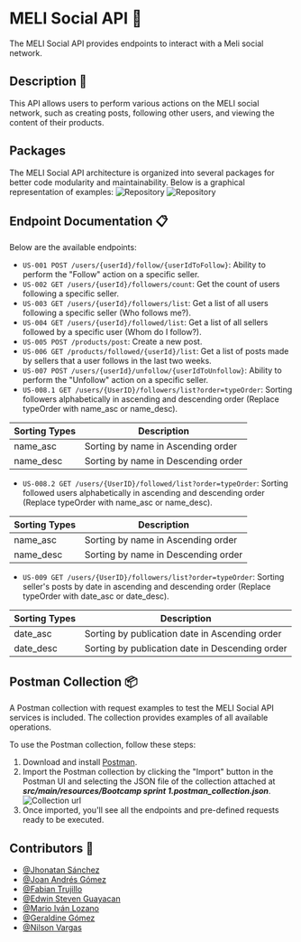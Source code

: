
# MELI Social API 🚀

The MELI Social API provides endpoints to interact with a Meli social network.

## Description 📝

This API allows users to perform various actions on the MELI social network, such as creating posts, following other users, and viewing the content of their products.

## Packages

The MELI Social API architecture is organized into several packages for better code modularity and maintainability. Below is a graphical representation of examples:
![Repository](https://i.postimg.cc/Bn81gKCF/Captura-de-pantalla-2024-04-25-a-la-s-3-53-34-p-m.png "Repository")
![Repository](https://i.postimg.cc/ydTJdX7M/Captura-de-pantalla-2024-04-25-a-la-s-3-53-46-p-m.png "Repository")

## Endpoint Documentation 📋

Below are the available endpoints:

- `US-001 POST /users/{userId}/follow/{userIdToFollow}`: Ability to perform the "Follow" action on a specific seller.
- `US-002 GET /users/{userId}/followers/count`: Get the count of users following a specific seller.
- `US-003 GET /users/{userId}/followers/list`: Get a list of all users following a specific seller (Who follows me?).
- `US-004 GET /users/{userId}/followed/list`: Get a list of all sellers followed by a specific user (Whom do I follow?).
- `US-005 POST /products/post`: Create a new post.
- `US-006 GET /products/followed/{userId}/list`: Get a list of posts made by sellers that a user follows in the last two weeks.
- `US-007 POST /users/{userId}/unfollow/{userIdToUnfollow}`: Ability to perform the "Unfollow" action on a specific seller.
- `US-008.1 GET /users/{UserID}/followers/list?order=typeOrder`: Sorting followers alphabetically in ascending and descending order (Replace typeOrder with name_asc or name_desc).

| Sorting Types | Description |
| ------------ | ------------ |
| name_asc | Sorting by name in Ascending order |
| name_desc | Sorting by name in Descending order |

- `US-008.2 GET /users/{UserID}/followed/list?order=typeOrder`: Sorting followed users alphabetically in ascending and descending order (Replace typeOrder with name_asc or name_desc).

| Sorting Types | Description |
| ------------ | ------------ |
| name_asc | Sorting by name in Ascending order |
| name_desc | Sorting by name in Descending order |

- `US-009 GET /users/{UserID}/followers/list?order=typeOrder`: Sorting seller's posts by date in ascending and descending order (Replace typeOrder with date_asc or date_desc).

| Sorting Types | Description |
| ------------ | ------------ |
| date_asc | Sorting by publication date in Ascending order |
| date_desc | Sorting by publication date in Descending order |

## Postman Collection 📦

A Postman collection with request examples to test the MELI Social API services is included. The collection provides examples of all available operations.

To use the Postman collection, follow these steps:

1. Download and install [Postman](https://www.postman.com/downloads/).
2. Import the Postman collection by clicking the "Import" button in the Postman UI and selecting the JSON file of the collection attached at ***src/main/resources/Bootcamp sprint 1.postman_collection.json***.
![Collection url](https://i.postimg.cc/hvSdbZC4/Captura-de-pantalla-2024-04-25-a-la-s-3-04-14-p-m.png "Collection url")
4. Once imported, you'll see all the endpoints and pre-defined requests ready to be executed.

## Contributors 👥

- [@Jhonatan Sánchez](https://github.com/jhonatansanchezp-meli)
- [@Joan Andrés Gómez](https://github.com/jgomezreyes)
- [@Fabian Trujillo](https://github.com/fabian001254)
- [@Edwin Steven Guayacan](https://github.com/EdwinGuayacan)
- [@Mario Iván Lozano](https://github.com/ivanlozanoq)
- [@Geraldine Gómez](https://github.com/ggomezr1403)
- [@Nilson Vargas](https://github.com/nvargasparra)
